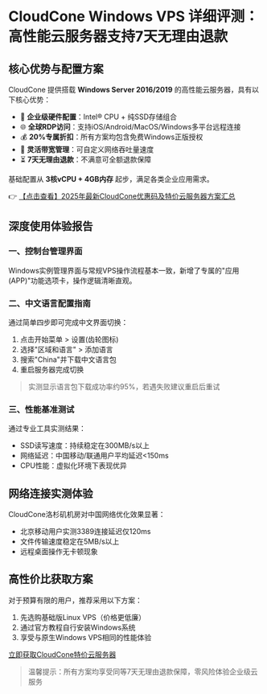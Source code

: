 # CloudCone Windows VPS 详细评测：高性能云服务器支持7天无理由退款

## 核心优势与配置方案

CloudCone 提供搭载 **Windows Server 2016/2019** 的高性能云服务器，具有以下核心优势：

- 🚀 **企业级硬件配置**：Intel® CPU + 纯SSD存储组合
- 🌐 **全球RDP访问**：支持iOS/Android/MacOS/Windows多平台远程连接
- 💰 **20%专属折扣**：所有方案均包含免费Windows正版授权
- 🔄 **灵活带宽管理**：可自定义网络吞吐量速度
- ⏳ **7天无理由退款**：不满意可全额退款保障

基础配置从 **3核vCPU + 4GB内存** 起步，满足各类企业应用需求。

👉 [【点击查看】2025年最新CloudCone优惠码及特价云服务器方案汇总](https://bit.ly/Cloudcone)

## 深度使用体验报告

### 一、控制台管理界面
Windows实例管理界面与常规VPS操作流程基本一致，新增了专属的"应用(APP)"功能选项卡，操作逻辑清晰直观。

### 二、中文语言配置指南
通过简单四步即可完成中文界面切换：
1. 点击开始菜单 > 设置(齿轮图标)
2. 选择"区域和语言" > 添加语言
3. 搜索"China"并下载中文语言包
4. 重启服务器完成切换

> 实测显示语言包下载成功率约95%，若遇失败建议重启后重试

### 三、性能基准测试
通过专业工具实测结果：
- SSD读写速度：持续稳定在300MB/s以上
- 网络延迟：中国移动/联通用户平均延迟<150ms
- CPU性能：虚拟化环境下表现优异

## 网络连接实测体验

CloudCone洛杉矶机房对中国网络优化效果显著：
- 北京移动用户实测3389连接延迟仅120ms
- 文件传输速度稳定在5MB/s以上
- 远程桌面操作无卡顿现象

## 高性价比获取方案

对于预算有限的用户，推荐采用以下方案：
1. 先选购基础版Linux VPS（价格更低廉）
2. 通过官方教程自行安装Windows系统
3. 享受与原生Windows VPS相同的性能体验

[立即获取CloudCone特价云服务器](https://bit.ly/Cloudcone)

> 温馨提示：所有方案均享受同等7天无理由退款保障，零风险体验企业级云服务